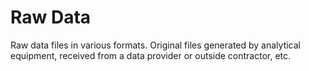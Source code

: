 # Raw Data

Raw data files in various formats. Original files generated by analytical equipment, received from a data provider or outside contractor, etc.